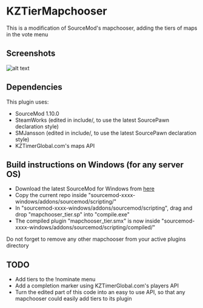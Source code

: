 # KZTierMapchooser
This is a modification of SourceMod's mapchooser, adding the tiers of maps in the vote menu

## Screenshots
![alt text](https://github.com/Kidev/KZTierMapchooser/raw/master/screenshots/votemap.jpg "Vote menu with tiers")

## Dependencies
This plugin uses:
- SourceMod 1.10.0
- SteamWorks (edited in include/, to use the latest SourcePawn declaration style)
- SMJansson (edited in include/, to use the latest SourcePawn declaration style)
- KZTimerGlobal.com's maps API

## Build instructions on Windows (for any server OS)
- Download the latest SourceMod for Windows from [here](https://www.sourcemod.net/downloads.php?branch=stable)
- Copy the current repo inside "sourcemod-xxxx-windows/addons/sourcemod/scripting/"
- In "sourcemod-xxxx-windows/addons/sourcemod/scripting", drag and drop "mapchooser_tier.sp" into "compile.exe"
- The compiled plugin "mapchooser_tier.smx" is now inside "sourcemod-xxxx-windows/addons/sourcemod/scripting/compiled/"

Do not forget to remove any other mapchooser from your active plugins directory

## TODO
- Add tiers to the !nominate menu
- Add a completion marker using KZTimerGlobal.com's players API
- Turn the edited part of this code into an easy to use API, so that any mapchooser could easily add tiers to its plugin